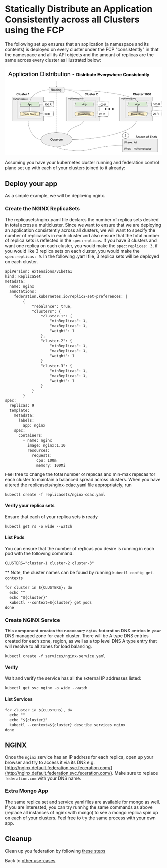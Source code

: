 # Statically Distribute an Application Consistently across all Clusters using the FCP

The following set up ensures that an application (a namespace and its contents) is deployed on every cluster under the FCP "consistently" in that the namespace and all its API objects and the amount of replicas are the same across every cluster as illustrated below:

![Consistent Deployment Across Clusters](images/cdac.png)

Assuming you have your kubernetes cluster running and federation control plane set up with each of your clusters joined to it already:

## Deploy your app

As a simple example, we will be deploying nginx.

### Create the NGINX ReplicaSets

The replicasets/nginx.yaml file declares the number of replica sets desired in total across a multicluster. Since we want to ensure that we are deploying an application consistently across all clusters, we will want to specify the number of replicasets in each cluster and also ensure that the total number of replica sets is reflected in the `spec:replicas`. If you have 3 clusters and want one replica on each cluster, you would make the `spec:replicas: 3`, if you would like 3 replica sets on each cluster, you would make the `spec:replicas: 9`. In the following .yaml file, 3 replica sets will be deployed on each cluster.

```
apiVersion: extensions/v1beta1
kind: ReplicaSet
metadata:
  name: nginx
  annotations:
    federation.kubernetes.io/replica-set-preferences: |
        {
            "rebalance": true,
            "clusters": {
                "cluster-1": {
                    "minReplicas": 3,
                    "maxReplicas": 3,
                    "weight": 1
                },
                "cluster-2": {
                    "minReplicas": 3,
                    "maxReplicas": 3,
                    "weight": 1
                }
                "cluster-3": {
                    "minReplicas": 3,
                    "maxReplicas": 3,
                    "weight": 1
                }
            }
        }
spec:
  replicas: 9
  template:
    metadata:
      labels:
        app: nginx
    spec:
      containers:
        - name: nginx
          image: nginx:1.10
          resources:
            requests:
              cpu: 100m
              memory: 100Mi

```
Feel free to change the total number of replicas and min-max replicas for each cluster to maintain a balanced spread across clusters. When you have altered the replicasets/nginx-cdac.yaml file appropriately, run

```
kubectl create -f replicasets/nginx-cdac.yaml
```

#### Verify your replica sets

Ensure that each of your replica sets is ready
 
```
kubectl get rs -o wide --watch
```

#### List Pods

You can ensure that the number of replicas you desire is running in each pod with the following command:

```
CLUSTERS="cluster-1 cluster-2 cluster-3"
```
** Note, the cluster names can be found by running `kubectl config get-contexts`

```
for cluster in ${CLUSTERS}; do
  echo ""
  echo "${cluster}"
  kubectl --context=${cluster} get pods
done
```

### Create NGINX Service

This component creates the necessary `nginx` federation DNS entries in your DNS managed zone for each cluster. There will be A type DNS entries created for each zone, region, as well as a top level DNS A type entry that will resolve to all zones for load balancing.

```
kubectl create -f services/nginx-service.yaml
```

#### Verify

Wait and verify the service has all the external IP addresses listed:

```
kubectl get svc nginx -o wide --watch
```
#### List Services

```
for cluster in ${CLUSTERS}; do
  echo ""
  echo "${cluster}"
  kubectl --context=${cluster} describe services nginx
done
```

## NGINX

Once the `nginx` service has an IP address for each replica, open up your browser and try to access it via its
DNS e.g. [http://nginx.default.federation.svc.federation.com/](http://nginx.default.federation.svc.federation.com/). Make sure to replace `federation.com` with your DNS name.

### Extra Mongo App

The same replica set and service yaml files are available for mongo as well. If you are interested, you can try running the same commands as above (replace all instances of nginx with mongo) to see a mongo replica spin up on each of your clusters. Feel free to try the same process with your own app.

## Cleanup

Clean up you federation by following [these steps](./cleanup.md)

Back to [other use-cases](../README.md#multi-cluster-use-cases-1)

